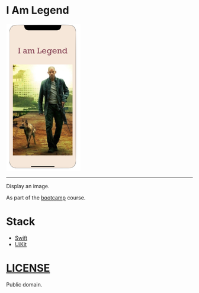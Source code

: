 # I Am Legend

<img src="preview-iphone-11.png" alt="preview-iphone11" width="200"/>

---

Display an image.

As part of the [bootcamp](https://www.udemy.com/share/101WsW3@yktJHalVtYY-9E6kEsjzpOJK-IJHOKqcOUt2hZ1IsfahqOLfZzzxDtUwFjIfl-2fig==/) course.

# Stack

- [Swift](https://www.swift.org)
- [UiKit](https://developer.apple.com/documentation/uikit)

# [LICENSE](./LICENSE)

Public domain.
